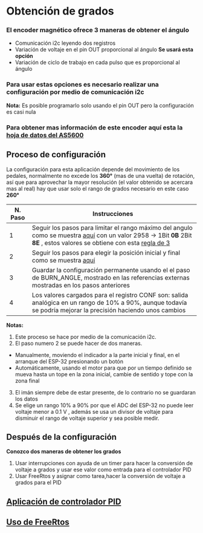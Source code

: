 # Obtención de grados
### El encoder magnético ofrece 3 maneras de obtener el ángulo
* Comunicación i2c leyendo dos registros
* Variación de voltaje en el pin OUT proporcional al ángulo **Se usará esta opción**
* Variación de ciclo de trabajo en cada pulso que es proporcional al ángulo
### Para usar estas opciones es necesario realizar una configuración por medio de comunicación i2c
**Nota:** Es posible programarlo solo usando el pin OUT pero la configuración es casi nula

### Para obtener mas información de este encoder aquí esta la [hoja de datos del AS5600](https://datasheet.lcsc.com/lcsc/2004071505_AMS-AS5600-ASOT_C499458.pdf) 

## Proceso de configuración
La configuración para esta aplicación depende del movimiento de los pedales, normalmente no excede los **360°** (mas de una vuelta) de rotación, así que para aprovechar la mayor resolución (el valor obtenido se acercara mas al real) hay que usar solo el rango de grados necesario en este caso **260°** 

|N. Paso|Instrucciones|
|--|--|
|1|Seguir los pasos para limitar el rango máximo del angulo como se muestra [aquí](https://datasheet.lcsc.com/lcsc/2004071505_AMS-AS5600-ASOT_C499458.pdf#page=24) con un valor 2958 -> 1Bit **0B** 2Bit **8E** , estos valores se obtiene con esta [regla de 3](https://datasheet.lcsc.com/lcsc/2004071505_AMS-AS5600-ASOT_C499458.pdf#page=24)| 
|2|Seguir los pasos para elegir la posición inicial y final como se muestra [aquí](https://datasheet.lcsc.com/lcsc/2004071505_AMS-AS5600-ASOT_C499458.pdf#page=22)|
|3|Guardar la configuración permanente usando el el paso de BURN_ANGLE, mostrado en las referencias externas mostradas en los pasos anteriores|
|4|Los valores cargados para el registro CONF son: salida analógica en un rango de 10% a 90%, aunque todavía se podría mejorar la precisión haciendo unos cambios|

**Notas:** 
1. Este proceso se hace por medio de la comunicación i2c.
2. El paso numero 2 se puede hacer de dos maneras.
* Manualmente, moviendo el indicador a la parte inicial y final, en el arranque del ESP-32 presionando un botón 
* Automáticamente, usando el motor para que por un tiempo definido se mueva hasta un tope en la zona inicial, cambie de sentido y tope con la zona final 
3. El imán siempre debe de estar presente, de lo contrario no se guardaran los datos
4. Se elige un rango 10% a 90% por que el ADC del ESP-32 no puede leer voltaje menor a 0.1 V , además se usa un divisor de voltaje para disminuir el rango de voltaje superior y sea posible medir.
## Después de la configuración
**Conozco dos maneras de obtener los grados**
1. Usar interrupciones con ayuda de un timer para hacer la conversión de voltaje a grados y usar ese valor como entrada para el controlador PID
2. Usar FreeRtos y asignar como tarea,hacer la conversión de voltaje a grados para el PID
## [Aplicación de controlador PID](Control%20PID)
## [Uso de FreeRtos](Uso%20de%20FreeRtos)







